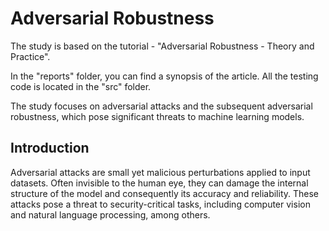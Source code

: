 # Adversarial Robustness

The study is based on the tutorial - "Adversarial Robustness - Theory and Practice".

In the "reports" folder, you can find a synopsis of the article. All the testing code is located in the "src" folder.


The study focuses on adversarial attacks and the subsequent adversarial robustness, which pose significant threats to machine learning models.

## Introduction


Adversarial attacks are small yet malicious perturbations applied to input datasets. Often invisible to the human eye, they can damage the internal structure of the model and consequently its accuracy and reliability. These attacks pose a threat to security-critical tasks, including computer vision and natural language processing, among others.

